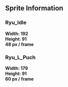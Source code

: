 ## Sprite Information

### Ryu_Idle
**Width: 192\
Height: 91\
48 px / frame**

### Ryu_L_Puch
**Width: 179\
Height: 91\
60 px / frame**
